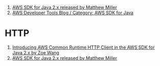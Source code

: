 1. [AWS SDK for Java 2.x released by Matthew Miller](https://aws.amazon.com/blogs/developer/aws-sdk-for-java-2-x-released/)
1. [AWS Developer Tools Blog / Category: AWS SDK for Java](https://aws.amazon.com/blogs/developer/category/developer-tools/aws-sdk-for-java/)

# HTTP

1. [Introducing AWS Common Runtime HTTP Client in the AWS SDK for Java 2.x by Zoe Wang](https://aws.amazon.com/blogs/developer/introducing-aws-common-runtime-http-client-in-the-aws-sdk-for-java-2-x/)
1. [AWS SDK for Java 2.x released by Matthew Miller](https://aws.amazon.com/blogs/developer/aws-sdk-for-java-2-x-released/)
